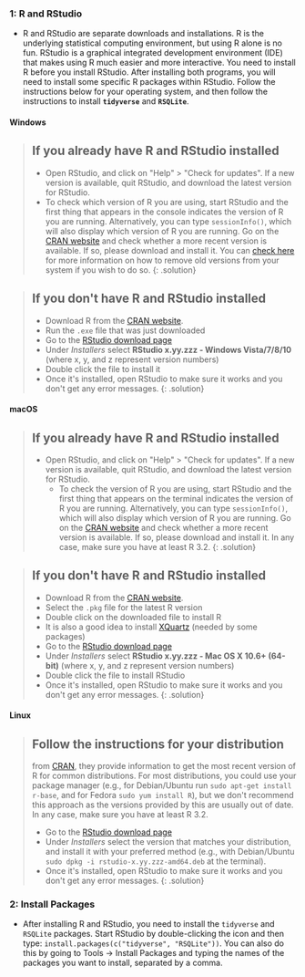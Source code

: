 ### 1: R and RStudio

* R and RStudio are separate downloads and installations. R is the
underlying statistical computing environment, but using R alone is no
fun. RStudio is a graphical integrated development environment (IDE) that makes
using R much easier and more interactive. You need to install R before you
install RStudio. After installing both programs, you will need to install
some specific R packages within RStudio. Follow the instructions below for
your operating system, and then follow the instructions to install
**`tidyverse`** and **`RSQLite`**.

#### Windows

> ## If you already have R and RStudio installed
>
> * Open RStudio, and click on "Help" > "Check for updates". If a new version is
> available, quit RStudio, and download the latest version for RStudio.
> * To check which version of R you are using, start RStudio and the first thing
>  that appears in the console indicates the version of R you are
>  running. Alternatively, you can type `sessionInfo()`, which will also display
>  which version of R you are running. Go on
>  the [CRAN website](https://cran.r-project.org/bin/windows/base/) and check
> whether a more recent version is available. If so, please download and install
> it. You can [check here](https://cran.r-project.org/bin/windows/base/rw-FAQ.html#How-do-I-UNinstall-R_003f) for
> more information on how to remove old versions from your system if you wish to do so.
{: .solution}

> ## If you don't have R and RStudio installed
>
> * Download R from
>  the [CRAN website](https://cran.r-project.org/bin/windows/base/release.htm).
> * Run the `.exe` file that was just downloaded
> * Go to the [RStudio download page](https://www.rstudio.com/products/rstudio/download/#download)
> * Under *Installers* select **RStudio x.yy.zzz - Windows Vista/7/8/10** (where x, y, and z represent version numbers)
> * Double click the file to install it
> * Once it's installed, open RStudio to make sure it works and you don't get any
> error messages.
{: .solution}


#### macOS

> ## If you already have R and RStudio installed
>
> * Open RStudio, and click on "Help" > "Check for updates". If a new version is
>	available, quit RStudio, and download the latest version for RStudio.
>	* To check the version of R you are using, start RStudio and the first thing
>	  that appears on the terminal indicates the version of R you are running. Alternatively, you can type `sessionInfo()`, which will
>	also display which version of R you are running. Go on
>	  the [CRAN website](https://cran.r-project.org/bin/macosx/) and check
>	  whether a more recent version is available. If so, please download and install
>	  it. In any case, make sure you have at least R 3.2.
{: .solution}

> ## If you don't have R and RStudio installed
>
> * Download R from
>   the [CRAN website](https://cran.r-project.org/bin/macosx/).
> * Select the `.pkg` file for the latest R version
> * Double click on the downloaded file to install R
> * It is also a good idea to install [XQuartz](https://www.xquartz.org/) (needed
>   by some packages)
> * Go to the [RStudio download page](https://www.rstudio.com/products/rstudio/download/#download)
> * Under *Installers* select **RStudio x.yy.zzz - Mac OS X 10.6+ (64-bit)**
>   (where x, y, and z represent version numbers)
> * Double click the file to install RStudio
> * Once it's installed, open RStudio to make sure it works and you don't get any
>   error messages.
{: .solution}

#### Linux

> ## Follow the instructions for your distribution
>
> from [CRAN](https://cloud.r-project.org/bin/linux), they provide information
> to get the most recent version of R for common distributions. For most
> distributions, you could use your package manager (e.g., for Debian/Ubuntu run
> `sudo apt-get install r-base`, and for Fedora `sudo yum install R`), but we
> don't recommend this approach as the versions provided by this are
> usually out of date. In any case, make sure you have at least R 3.2.
> * Go to the [RStudio download page](https://www.rstudio.com/products/rstudio/download/#download)
> * Under *Installers* select the version that matches your distribution, and
>   install it with your preferred method (e.g., with Debian/Ubuntu `sudo dpkg -i
>   rstudio-x.yy.zzz-amd64.deb` at the terminal).
> * Once it's installed, open RStudio to make sure it works and you don't get any
>   error messages.
{: .solution}

### 2: Install Packages
* After installing R and RStudio, you need to install the `tidyverse` and
`RSQLite` packages. Start RStudio by double-clicking the icon and then type:
  `install.packages(c("tidyverse", "RSQLite"))`. You can also do this by going to Tools -> Install Packages and
  typing the names of the packages you want to install, separated by a comma.
